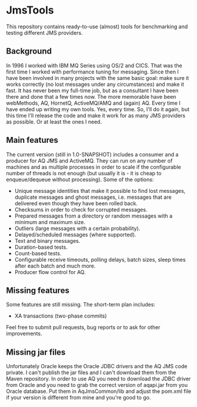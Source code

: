 # JmsTools

This repository contains ready-to-use (almost) tools for benchmarking and testing
different JMS providers.

## Background

In 1996 I worked with IBM MQ Series using OS/2 and CICS. That was the first time I
worked with performance tuning for messaging. Since then I have been involved in
many projects with the same basic goal: make sure it works correctly (no lost
messages under any circumstances) and make it fast. It has never been my full-time
job, but as a consultant I have been there and done that a few times now.
The more memorable have been webMethods, AQ, HornetQ, ActiveMQ/AMQ and (again) AQ.
Every time I have ended up writing my own tools. Yes, every time. So, I'll do it again,
but this time I'll release the code and make it work for as many JMS providers
as possible. Or at least the ones I need.

## Main features

The current version (still in 1.0-SNAPSHOT) includes a consumer and a producer
for AQ JMS and ActiveMQ. They can run on any number of machines and as multiple
processes in order to scale if the configurable number of threads is not enough
(but usually it is - it is cheap to enqueue/dequeue without processing).
Some of the options:

* Unique message identities that make it possible to find lost messages, duplicate
  messages and ghost messages, i.e. messages that are delivered even though they
  have been rolled back.
* Checksums in order to check for corrupted messages.
* Prepared messages from a directory or random messages with a minimum and maximum size.
* Outliers (large messages with a certain probability).
* Delayed/scheduled messages (where supported).
* Text and binary messages.
* Duration-based tests.
* Count-based tests.
* Configurable receive timeouts, polling delays, batch sizes, sleep times after each
  batch and much more.
* Producer flow control for AQ.

## Missing features

Some features are still missing. The short-term plan includes:

* XA transactions (two-phase commits)

Feel free to submit pull requests, bug reports or to ask for other improvements.

## Missing jar files

Unfortunately Oracle keeps the Oracle JDBC drivers and the AQ JMS code private.
I can't publish the jar files and I can't download them from the Maven repository.
In order to use AQ you need to download the JDBC driver from Oracle and you need
to grab the correct version of aqapi.jar from you Oracle database. Put them in
AqJmsCommon/lib and adjust the pom.xml file if your version is different from mine
and you're good to go.
